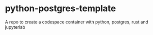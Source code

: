 # python-postgres-template
A repo to create a codespace container with python, postgres, rust and jupyterlab
